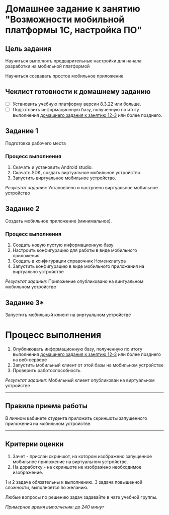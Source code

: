 # Домашнее задание к занятию "Возможности мобильной платформы 1С, настройка ПО"

## Цель задания

Научиться выполнять предварительные настройки для начала разработки на  мобильной платформой

Научиться создавать простое мобильное приложение

## Чеклист готовности к домашнему заданию

- [ ] Установить учебную платформу версии 8.3.22 или больше.
- [ ] Подготовить информационную базу, полученную по итогу выполнения [домашнего задания к занятию 12-3](../BSP/homework-12-3.md) или более позднего.

## Задание 1
Подготовка рабочего места

### Процесс выполнения
1. Скачать и установить Android studio.
2. Скачать SDK, создать виртуальное мобильное устройство.
3. Запустить виртуальное мобильное устройство.
 
*Результат задания:* 
Установлено и настроено виртуальное мобильное устройство

## Задание 2
Создать мобильное приложение (минимальное).

### Процесс выполнения
1. Создать новую пустую информационную базу
2. Настроить конфигурацию для работы в виде мобильного приложения
3. Создать в конфигурации справочник Номенклатура
4. Запустить конфигурацию в виде мобильного приложения на виртуально устройстве

*Результат задания:* 
Приложение опубликовано на винтуальном мобильном устройстве


## Задание 3*
Запустить мобильный клиент на виртуальном устройстве

# Процесс выполнения
1. Опубликовать информационную базу, полученную по итогу выполнения [домашнего задания к занятию 12-3](../BSP/homework-12-3.md) или более позднего на веб-сервере
2. Запустить мобильный клиент от этой базы на мобильном устройстве
3. Проверить работоспособность

*Результат задания:* 
Мобильный клиент опубликован на виртуальном устройстве


------

## Правила приема работы

В личном кабинете студента приложить скриншоты запущенного приложения на мобильном устройстве.

------
## Критерии оценки

1. Зачет - прислан скриншот, на котором изображено запущенное мобильное приложение на виртуальном устройстве.
2. На доработку - на скриншоте не изображено необходимое изображение.

1 и 2 задача обязательны к выполнению. 3 задача повышенной сложности, выполняется по желанию.

Любые вопросы по решению задач задавайте в чате учебной группы.

*Примерное время выполнения: до 240 минут*

